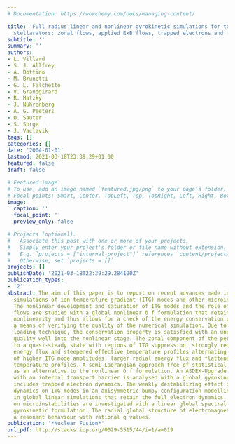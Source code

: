 ```yaml
---
# Documentation: https://wowchemy.com/docs/managing-content/

title: 'Full radius linear and nonlinear gyrokinetic simulations for tokamaks and
  stellarators: zonal flows, applied ExB flows, trapped electrons and finite beta'
subtitle: ''
summary: ''
authors:
- L. Villard
- S. J. Allfrey
- A. Bottino
- M. Brunetti
- G. L. Falchetto
- V. Grandgirard
- R. Hatzky
- J. Nührenberg
- A. G. Peeters
- O. Sauter
- S. Sorge
- J. Vaclavik
tags: []
categories: []
date: '2004-01-01'
lastmod: 2021-03-18T23:39:29+01:00
featured: false
draft: false

# Featured image
# To use, add an image named `featured.jpg/png` to your page's folder.
# Focal points: Smart, Center, TopLeft, Top, TopRight, Left, Right, BottomLeft, Bottom, BottomRight.
image:
  caption: ''
  focal_point: ''
  preview_only: false

# Projects (optional).
#   Associate this post with one or more of your projects.
#   Simply enter your project's folder or file name without extension.
#   E.g. `projects = ["internal-project"]` references `content/project/deep-learning/index.md`.
#   Otherwise, set `projects = []`.
projects: []
publishDate: '2021-03-18T22:39:29.284100Z'
publication_types:
- '2'
abstract: The aim of this paper is to report on recent advances made in global gyrokinetic
  simulations of ion temperature gradient (ITG) modes and other microinstabilities.
  The nonlinear development and saturation of ITG modes and the role of E × B zonal
  flows are studied with a global nonlinear δ f formulation that retains parallel
  nonlinearity and thus allows for a check of the energy conservation property as
  a means of verifying the quality of the numerical simulation. Due to an optimized
  loading technique, the conservation property is satisfied with an unprecedented
  quality well into the nonlinear stage. The zonal component of the perturbation evolves
  to a quasi-steady state with regions of ITG suppression, strongly reduced radial
  energy flux and steepened effective temperature profiles alternating with regions
  of higher ITG mode amplitudes, larger radial energy flux and flattened effective
  temperature profiles. A semi-Lagrangian approach free of statistical noise is proposed
  as an alternative to the nonlinear δ f formulation. An ASDEX-Upgrade experiment
  with an internal transport barrier is analysed with a global gyrokinetic code that
  includes trapped electron dynamics. The weakly destabilizing effect of trapped electron
  dynamics on ITG modes in an axisymmetric bumpy configuration modelling W7-X is shown
  in global linear simulations that retain the full electron dynamics. Finite β effects
  on microinstabilities are investigated with a linear global spectral electromagnetic
  gyrokinetic formulation. The radial global structure of electromagnetic modes shows
  a resonant behaviour with rational q values.
publication: '*Nuclear Fusion*'
url_pdf: http://stacks.iop.org/0029-5515/44/i=1/a=019
---
```

